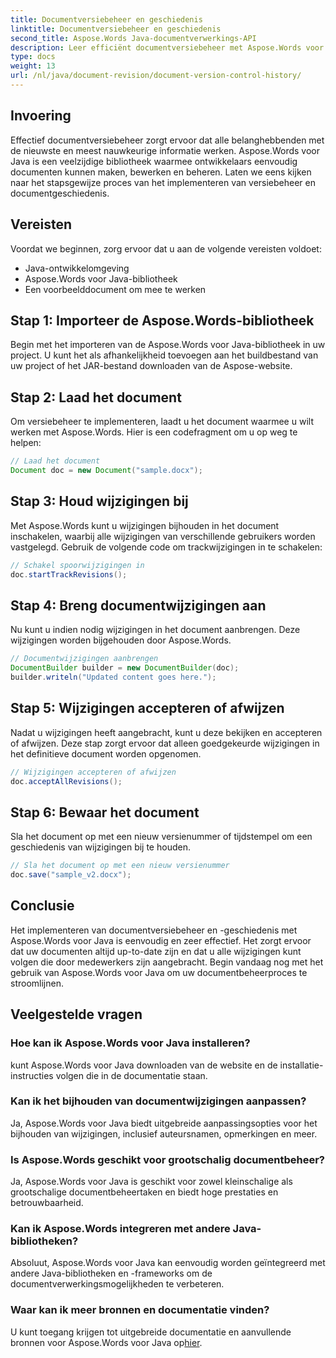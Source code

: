 ```yaml
---
title: Documentversiebeheer en geschiedenis
linktitle: Documentversiebeheer en geschiedenis
second_title: Aspose.Words Java-documentverwerkings-API
description: Leer efficiënt documentversiebeheer met Aspose.Words voor Java. Beheer wijzigingen, werk naadloos samen en volg revisies moeiteloos.
type: docs
weight: 13
url: /nl/java/document-revision/document-version-control-history/
---
```


## Invoering

Effectief documentversiebeheer zorgt ervoor dat alle belanghebbenden met de nieuwste en meest nauwkeurige informatie werken. Aspose.Words voor Java is een veelzijdige bibliotheek waarmee ontwikkelaars eenvoudig documenten kunnen maken, bewerken en beheren. Laten we eens kijken naar het stapsgewijze proces van het implementeren van versiebeheer en documentgeschiedenis.

## Vereisten

Voordat we beginnen, zorg ervoor dat u aan de volgende vereisten voldoet:

- Java-ontwikkelomgeving
- Aspose.Words voor Java-bibliotheek
- Een voorbeelddocument om mee te werken

## Stap 1: Importeer de Aspose.Words-bibliotheek

Begin met het importeren van de Aspose.Words voor Java-bibliotheek in uw project. U kunt het als afhankelijkheid toevoegen aan het buildbestand van uw project of het JAR-bestand downloaden van de Aspose-website.

## Stap 2: Laad het document

Om versiebeheer te implementeren, laadt u het document waarmee u wilt werken met Aspose.Words. Hier is een codefragment om u op weg te helpen:

```java
// Laad het document
Document doc = new Document("sample.docx");
```

## Stap 3: Houd wijzigingen bij

Met Aspose.Words kunt u wijzigingen bijhouden in het document inschakelen, waarbij alle wijzigingen van verschillende gebruikers worden vastgelegd. Gebruik de volgende code om trackwijzigingen in te schakelen:

```java
// Schakel spoorwijzigingen in
doc.startTrackRevisions();
```

## Stap 4: Breng documentwijzigingen aan

Nu kunt u indien nodig wijzigingen in het document aanbrengen. Deze wijzigingen worden bijgehouden door Aspose.Words.

```java
// Documentwijzigingen aanbrengen
DocumentBuilder builder = new DocumentBuilder(doc);
builder.writeln("Updated content goes here.");
```

## Stap 5: Wijzigingen accepteren of afwijzen

Nadat u wijzigingen heeft aangebracht, kunt u deze bekijken en accepteren of afwijzen. Deze stap zorgt ervoor dat alleen goedgekeurde wijzigingen in het definitieve document worden opgenomen.

```java
// Wijzigingen accepteren of afwijzen
doc.acceptAllRevisions();
```

## Stap 6: Bewaar het document

Sla het document op met een nieuw versienummer of tijdstempel om een geschiedenis van wijzigingen bij te houden.

```java
// Sla het document op met een nieuw versienummer
doc.save("sample_v2.docx");
```

## Conclusie

Het implementeren van documentversiebeheer en -geschiedenis met Aspose.Words voor Java is eenvoudig en zeer effectief. Het zorgt ervoor dat uw documenten altijd up-to-date zijn en dat u alle wijzigingen kunt volgen die door medewerkers zijn aangebracht. Begin vandaag nog met het gebruik van Aspose.Words voor Java om uw documentbeheerproces te stroomlijnen.

## Veelgestelde vragen

### Hoe kan ik Aspose.Words voor Java installeren?

kunt Aspose.Words voor Java downloaden van de website en de installatie-instructies volgen die in de documentatie staan.

### Kan ik het bijhouden van documentwijzigingen aanpassen?

Ja, Aspose.Words voor Java biedt uitgebreide aanpassingsopties voor het bijhouden van wijzigingen, inclusief auteursnamen, opmerkingen en meer.

### Is Aspose.Words geschikt voor grootschalig documentbeheer?

Ja, Aspose.Words voor Java is geschikt voor zowel kleinschalige als grootschalige documentbeheertaken en biedt hoge prestaties en betrouwbaarheid.

### Kan ik Aspose.Words integreren met andere Java-bibliotheken?

Absoluut, Aspose.Words voor Java kan eenvoudig worden geïntegreerd met andere Java-bibliotheken en -frameworks om de documentverwerkingsmogelijkheden te verbeteren.

### Waar kan ik meer bronnen en documentatie vinden?

 U kunt toegang krijgen tot uitgebreide documentatie en aanvullende bronnen voor Aspose.Words voor Java op[hier](https://reference.aspose.com/words/java/).